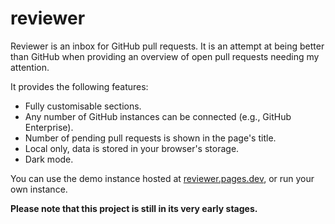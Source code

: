 # reviewer

Reviewer is an inbox for GitHub pull requests.
It is an attempt at being better than GitHub when providing an overview of open pull requests needing my attention.

It provides the following features:
* Fully customisable sections.
* Any number of GitHub instances can be connected (e.g., GitHub Enterprise).
* Number of pending pull requests is shown in the page's title.
* Local only, data is stored in your browser's storage.
* Dark mode.

You can use the demo instance hosted at [reviewer.pages.dev](https://reviewer.pages.dev/), or run your own instance.

**Please note that this project is still in its very early stages.**